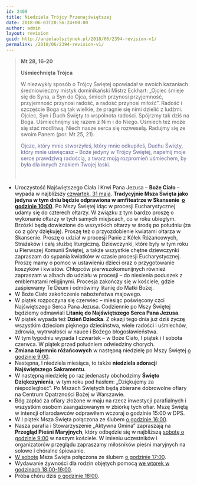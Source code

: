 ```yaml
---
id: 2400
title: Niedziela Trójcy Przenajświętszej
date: 2018-06-03T20:56:24+00:00
author: admin
layout: revision
guid: http://anielaolsztynek.pl/2018/06/2394-revision-v1/
permalink: /2018/06/2394-revision-v1/
---
```

> **Mt 28, 16-20**
> 
> **Uśmiechnięta Trójca**
> 
> W niezwykły sposób o Trójcy Świętej opowiadał w swoich kazaniach średniowieczny mistyk dominikański Mistrz Eckhart: &#8222;Ojciec śmieje się do Syna, a Syn do Ojca, śmiech przynosi przyjemność, przyjemność przynosi radość, a radość przynosi miłość&#8221;. Radość i szczęście Boga są tak wielkie, że pragnie się nimi dzielić z ludźmi. Ojciec, Syn i Duch Święty to wspólnota radości. Spójrzmy tak dziś na Boga. Uśmiechnijmy się razem z Nim i do Niego. Uśmiech też może się stać modlitwą. Niech nasze serca się rozweselą. Radujmy się ze swoim Panem (por. Mt 25, 21).
> 
> <span style="color: #666699;">Ojcze, który mnie stworzyłeś, który mnie odkupiłeś, Duchu Święty, który mnie uświęcasz &#8211; Boże jedyny w Trójcy Świętej, napełnij moje serce prawdziwą radością, a twarz moją rozpromień uśmiechem, by była dla innych znakiem Twojej łaski.</span>
> 
> &nbsp;

  * Uroczystość Najświętszego Ciała i Krwi Pana Jezusa – **Boże Ciało** – wypada w najbliższy <span style="text-decoration: underline;">czwartek, 31 maja</span>. **Tradycyjnie Msza Święta jako jedyna w tym dniu będzie odprawiona w amfiteatrze w Skansenie  <span style="text-decoration: underline;">o godzinie 10:00</span>**. Po Mszy Świętej idąc w procesji Eucharystycznej udamy się do czterech ołtarzy. W związku z tym bardzo proszę o wykonanie ołtarzy w tych samych miejscach, co w roku ubiegłym. Brzózki będą dowiezione do wszystkich ołtarzy w środę po południu (za co z góry dziękuję). Proszę też o przyozdobienie kwiatami ołtarza w Skansenie. Proszę o udział w procesji Panie z Kółek Różańcowych, Strażaków i całą służbę liturgiczną. Dziewczynki, które były w tym roku u Pierwszej Komunii Świętej, a także wszystkie chętne dziewczynki zapraszam do sypania kwiatków w czasie procesji Eucharystycznej. Proszę mamy o pomoc w ustawieniu dzieci oraz o przygotowanie koszyków i kwiatów. Chłopców pierwszokomunijnych również zapraszam w albach do udziału w procesji – do niesienia poduszek z emblematami religijnymi. Procesja zakończy się w kościele, gdzie zaśpiewamy Te Deum i odmówimy litanię do Matki Bożej.
  * W Boże Ciało zakończenie nabożeństwa majowego.
  * W piątek rozpoczyna się czerwiec – miesiąc poświęcony czci Najświętszego Serca Pana Jezusa. Codziennie po Mszy Świętej będziemy odmawiali **Litanię** **do Najświętszego Serca Pana Jezusa**.
  * W piątek wypada też **Dzień Dziecka**. Z okazji tego dnia już dziś życzę wszystkim dzieciom pięknego dzieciństwa, wiele radości i uśmiechów, zdrowia, wytrwałości w nauce i Bożego błogosławieństwa.
  * W tym tygodniu wypada I czwartek &#8211; w Boże Ciało, I piątek i I sobota czerwca. W piątek przed południem odwiedziny chorych.
  * **Zmiana tajemnic różańcowych** w następną niedzielę po Mszy Świętej <span style="text-decoration: underline;">o</span> <span style="text-decoration: underline;">godzinie 9:00</span>.
  * Następna, I niedziela miesiąca, to także **niedziela adoracji Najświętszego** **Sakramentu**.
  * W następną niedzielę po raz jedenasty obchodzimy **Święto Dziękczynienia**, w tym roku pod hasłem: „Dziękujemy za niepodległość”. Po Mszach Świętych będą zbierane dobrowolne ofiary na Centrum Opatrzności Bożej w Warszawie.
  * Bóg zapłać za ofiary złożone w maju na rzecz inwestycji parafialnych i wszystkim osobom zaangażowanym w zbiórkę tych ofiar. Mszę Świętą w intencji ofiarodawców odprawiłem wczoraj o godzinie 15:00 w DPS.
  * W I piątek Msza Święta połączona ze ślubem <span style="text-decoration: underline;">o godzinie 16:00</span>.
  * Nasza parafia i Stowarzyszenie &#8222;Aktywna Gmina&#8221; zapraszają na **Przegląd Pieśni** **Maryjnych**, który odbędzie się w najbliższą <span style="text-decoration: underline;">sobotę o godzinie 9:00</span> w naszym kościele. W imieniu uczestników i organizatorów przeglądu zapraszamy miłośników pieśni maryjnych na solowe i chóralne śpiewanie.
  * <span style="text-decoration: underline;">W sobotę</span> Msza Święta połączona ze ślubem <span style="text-decoration: underline;">o godzinie 17:00</span>.
  * Wydawanie żywności dla rodzin objętych pomocą <span style="text-decoration: underline;">we wtorek w godzinach 18:00-19:00</span>.
  * Próba chóru dziś <span style="text-decoration: underline;">o godzinie 18:00</span>.